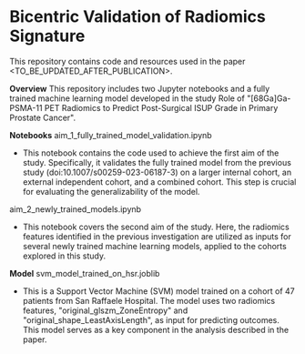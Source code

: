# **Bicentric Validation of Radiomics Signature**

This repository contains code and resources used in the paper <TO_BE_UPDATED_AFTER_PUBLICATION>.

**Overview**
This repository includes two Jupyter notebooks and a fully trained machine learning model developed in the study Role of "[68Ga]Ga-PSMA-11 PET Radiomics to Predict Post-Surgical ISUP Grade in Primary Prostate Cancer". 

**Notebooks**
aim_1_fully_trained_model_validation.ipynb
- This notebook contains the code used to achieve the first aim of the study. Specifically, it validates the fully trained model from the previous study (doi:10.1007/s00259-023-06187-3) on a larger internal cohort, an external independent cohort, and a combined cohort. This step is crucial for evaluating the generalizability of the model.

aim_2_newly_trained_models.ipynb
- This notebook covers the second aim of the study. Here, the radiomics features identified in the previous investigation are utilized as inputs for several newly trained machine learning models, applied to the cohorts explored in this study.

**Model**
svm_model_trained_on_hsr.joblib
- This is a Support Vector Machine (SVM) model trained on a cohort of 47 patients from San Raffaele Hospital. The model uses two radiomics features, "original_glszm_ZoneEntropy" and "original_shape_LeastAxisLength", as input for predicting outcomes. This model serves as a key component in the analysis described in the paper.
